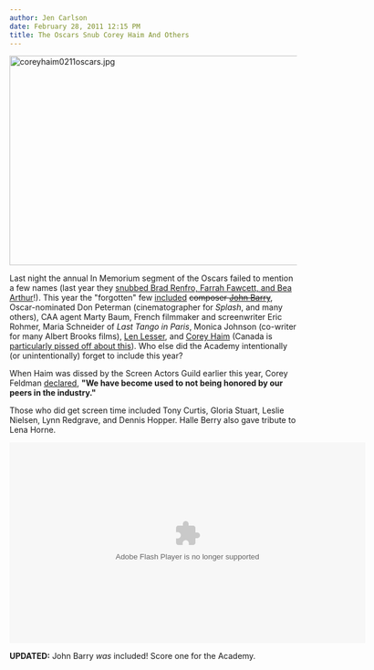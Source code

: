 ```yaml
---
author: Jen Carlson
date: February 28, 2011 12:15 PM
title: The Oscars Snub Corey Haim And Others
---
```


<p><span class="mt-enclosure mt-enclosure-image" style="display: inline;"> <img alt="coreyhaim0211oscars.jpg" src="https://web.archive.org/web/20110711120706im_/http://gothamist.com/attachments/arts_jen/coreyhaim0211oscars.jpg" width="640" height="368" class="image-none"> </span></p>

<p>Last night the annual In Memorium segment of the Oscars failed to mention a few names (last year they <a href="https://web.archive.org/web/20110711120706/http://laist.com/2010/03/08/did_the_oscars_snub_farrah_fawcett.php">snubbed Brad Renfro, Farrah Fawcett, and Bea Arthur</a>!). This year the &quot;forgotten&quot; few <a href="https://web.archive.org/web/20110711120706/http://www.deadline.com/2011/02/oscars-in-memoriam-didnt-mention/">included</a> <strike>composer <a href="https://web.archive.org/web/20110711120706/http://gothamist.com/2011/01/31/composer_john_barry_dies_at_77.php">John Barry</a></strike>, Oscar-nominated Don Peterman (cinematographer for <em>Splash</em>, and many others), CAA agent Marty Baum, French filmmaker and screenwriter Eric Rohmer, Maria Schneider of <em>Last Tango in Paris</em>, Monica Johnson (co-writer for many Albert Brooks films), <a href="https://web.archive.org/web/20110711120706/http://gothamist.com/2011/02/17/rip_len_uncle_leo_lesser.php">Len Lesser</a>, and <a href="https://web.archive.org/web/20110711120706/http://gothamist.com/tags/coreyhaim">Corey Haim</a> (Canada is <a href="https://web.archive.org/web/20110711120706/http://www.thestar.com/entertainment/article/945955--corey-haim-among-actors-snubbed-by-oscar-s-memorial">particularly pissed off about this</a>). Who else did the Academy intentionally (or unintentionally) forget to include this year?</p>

<p>When Haim was dissed by the Screen Actors Guild earlier this year, Corey Feldman <a href="https://web.archive.org/web/20110711120706/http://www.hollywoodreporter.com/news/corey-feldman-criticizes-sag-omitting-94701">declared</a>, <strong>&quot;We have become used to not being honored by our peers in the industry.&quot;</strong></p>

<p>Those who did get screen time included Tony Curtis, Gloria Stuart, Leslie Nielsen, Lynn Redgrave, and Dennis Hopper. Halle Berry also gave tribute to Lena Horne.</p>

<center><object width="624" height="352" id="AOLVP_us_805833078001" classid="clsid:D27CDB6E-AE6D-11cf-96B8-444553540000"><param name="movie" value="http://o.aolcdn.com/videoplayer/AOL_PlayerLoader.swf"><param name="allowFullScreen" value="true"><param name="allowscriptaccess" value="always"><param name="flashvars" value="videoid=805833078001&amp;codever=1"><embed src="https://web.archive.org/web/20110711120706oe_/http://xml.truveo.com/eb/i/719972008/a/00572b52370932013c511c0127726ebe/p/1/h/4d6bd4bb3a77def:366e60d97a89655232e5c5dad02eef75" type="application/x-shockwave-flash" allowscriptaccess="always" allowfullscreen="true" width="624" height="352" name="AOLVP_us_805833078001" flashvars="videoid=805833078001&amp;codever=1"></object></center>

<p><strong>UPDATED:</strong> John Barry <em>was</em> included! Score one for the Academy.</p>